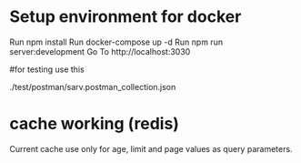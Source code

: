 # Setup environment for docker
Run npm install 
Run docker-compose up -d
Run npm run server:development
Go To http://localhost:3030

#for testing use this

./test/postman/sarv.postman_collection.json


# cache working (redis)
Current cache use only for age, limit and page values as query parameters.

